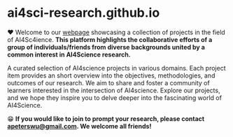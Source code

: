# ai4sci-research.github.io

❤️ Welcome to our [webpage](ai4sci-research.github.io) showcasing a collection of projects in the field of AI4Sc4ience. <strong>This platform highlights the collaborative efforts of a group of individuals/friends from diverse backgrounds united by a common interest in AI4Science research.</strong>


A curated selection of AI4science projects in various domains. Each project item provides an short overview into the objectives, methodologies, and outcomes of our research. We aim to share and foster a community of learners interested in the intersection of AI4science. Explore our projects, and we hope they inspire you to delve deeper into the fascinating world of AI4Science.


😁 <strong>If you would like to join to prompt your research, please contact apeterswu@gmail.com. We welcome all friends!</strong>